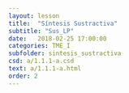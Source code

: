 ```yaml
---
layout: lesson 
title:  "Síntesis Sustractiva"
subtitle: "Sus_LP"
date:   2018-02-25 17:00:00
categories: TME_I
subfolder: sintesis_sustractiva
csd: a/1.1.1-a.csd
text: a/1.1.1-a.html
order: 2
---
```

